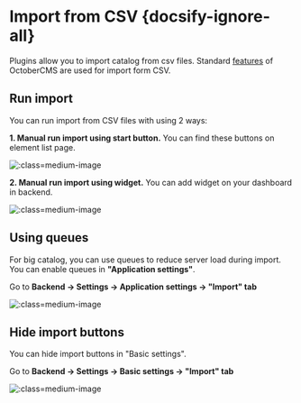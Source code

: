 # Import from CSV  {docsify-ignore-all}

Plugins allow you to import catalog from csv files.
Standard [features](https://octobercms.com/docs/backend/import-export) of OctoberCMS are used for import form CSV.

## Run import

You can run import from CSV files with using 2 ways:

**1. Manual run import using start button.** You can find these buttons on element list page.

![](./../../assets/images/import-from-csv-settings-1.png ':class=medium-image')

**2. Manual run import using widget.** You can add widget on your dashboard in backend.

![](./../../assets/images/import-from-csv-settings-2.png ':class=medium-image')

## Using queues

For big catalog, you can use queues to reduce server load during import. You can enable queues in **"Application settings"**.

Go to **Backend -> Settings -> Application settings -> "Import" tab**

![](./../../assets/images/import-from-xml-settings-8.png ':class=medium-image')

## Hide import buttons

You can hide import buttons in "Basic settings".

Go to **Backend -> Settings -> Basic settings -> "Import" tab**

![](./../../assets/images/import-from-csv-settings-3.png ':class=medium-image')
